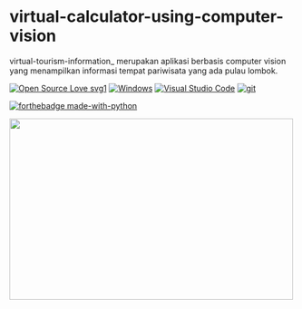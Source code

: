 # virtual-calculator-using-computer-vision
virtual-tourism-information_ merupakan aplikasi berbasis computer vision yang menampilkan informasi tempat pariwisata yang ada pulau lombok.

[![Open Source Love svg1](https://badges.frapsoft.com/os/v1/open-source.svg?v=103)](https://github.com/ellerbrock/open-source-badges/)
[![Windows](https://badgen.net/badge/icon/windows?icon=windows&label)](https://microsoft.com/windows/)
[![Visual Studio Code](https://img.shields.io/badge/--007ACC?logo=visual%20studio%20code&logoColor=ffffff)](https://code.visualstudio.com/)
[![git](https://badgen.net/badge/icon/git?icon=git&label)](https://git-scm.com)

[![forthebadge made-with-python](http://ForTheBadge.com/images/badges/made-with-python.svg)](https://www.python.org/)



<p><img align="center" alat="gif" src="https://github.com/IrwanZamroni/virtual-calculator-using-computer-vision/blob/main/ezgif.com-gif-maker%20(1).gif" width="500" height="320" /><p>
